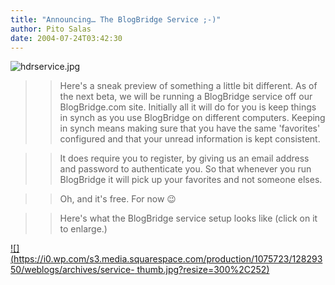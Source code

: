 ```yaml
---
title: "Announcing… The BlogBridge Service ;-)"
author: Pito Salas
date: 2004-07-24T03:42:30
---
```



>>

>>
![hdrservice.jpg](https://i0.wp.com/s3.media.squarespace.com/production/1075723/12829350/weblogs/archives/hdrservice.jpg?resize=374%2C142)

>>

>> Here's a sneak preview of something a little bit different. As of the next
beta, we will be running a BlogBridge service off our BlogBridge.com site.
Initially all it will do for you is keep things in synch as you use BlogBridge
on different computers. Keeping in synch means making sure that you have the
same 'favorites' configured and that your unread information is kept
consistent.

>>

>> It does require you to register, by giving us an email address and password
to authenticate you. So that whenever you run BlogBridge it will pick up your
favorites and not someone elses.

>>

>> Oh, and it's free. For now 😉

>>

>> Here's what the BlogBridge service setup looks like (click on it to
enlarge.)

>>

>>
[![](https://i0.wp.com/s3.media.squarespace.com/production/1075723/12829350/weblogs/archives/service-
thumb.jpg?resize=300%2C252)](<http://s3.media.squarespace.com/production/1075723/12829350/weblogs/archives/service.html>)


